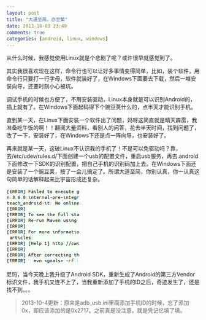 ```yaml
---
layout: post
title: "大道至简，亦至繁"
date: 2013-10-03 23:49
comments: true
categories: [android, linux, windows]
---
```

从什么时候，我感觉使用Linux就是个悲剧了呢？或许很早就感觉到了。

其实我很喜欢现在这样，命令行也可以让好多事情变得简单，比如，装个软件，用命令行只要打一行字母，软件就装好了，在Windows下面要去下载，然后一堆安装向导，还要时刻小心被坑。

调试手机的时候也方便了，不用安装驱动，Linux本身就是可以识别Android的，插上就有了。在Windows下面起码得下个豌豆荚什么的，点半天才能识别手机。

直到某一天，在Linux下面安装一个软件出了问题，妈呀这简直就是晴天霹雳，我准备吃午饭的啊！！翻阅大量资料，看别人的问答，花去半天时间，找到问题了，改了一下，安装好了，在Windows下还是点一阵向导，也安装好了。

再来就是某一天，这破Linux不认识我的手机了！不是可以免驱动吗？靠，去/etc/udev/rules.d/下面创建一个usb的配置文件，重启usb服务，再去.android下面修改一下SDK的识别配置，把自己手机的识别码加上去。在Windows下面还是安装了一个豌豆荚，按了一会儿搞定了。所谓大道至简，你别认真，你一认真这句简单的话解释起来比宇宙形成还复杂。

![错误错误错误错误](/images/2013-10-03-bestissimple/2013-10-03-errors.1.png)

尼玛，当今天晚上我升级了Android SDK，重新生成了Android的第三方Vendor标识文件，我手机又连不上了，当我重新添加了手机的ID之后，奇迹发生了，还是找不到。。。

> 2013-10-4更新：原来是adb\_usb.ini里面添加手机ID的时候，忘了添加0x，即应该添加的是0x2717。之前真是没注意，就是凭记忆填了填。
